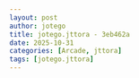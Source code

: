 ```yaml
---
layout: post
author: jotego
title: jotego.jttora - 3eb462a
date: 2025-10-31
categories: [Arcade, jttora]
tags: [jotego.jttora]
---
```



